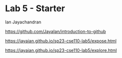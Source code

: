 # Lab 5 - Starter
Ian Jayachandran

https://github.com/JayaIan/introduction-to-github

https://jayaian.github.io/sp23-cse110-lab5/expose.html

https://jayaian.github.io/sp23-cse110-lab5/explore.html
